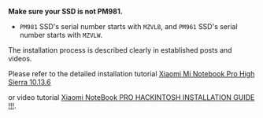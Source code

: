 <b>Make sure your SSD is not PM981.</b>
  - `PM981` SSD's serial number starts with `MZVLB`, and `PM961` SSD's serial number starts with `MZVLW`.

The installation process is described clearly in established posts and videos.

Please refer to the detailed installation tutorial [Xiaomi Mi Notebook Pro High Sierra 10.13.6](https://www.tonymacx86.com/threads/guide-xiaomi-mi-notebook-pro-high-sierra-10-13-6.242724) 

or video tutorial [Xiaomi NoteBook PRO HACKINTOSH INSTALLATION GUIDE !!!](https://www.youtube.com/watch?v=72sPmkpxCvc).